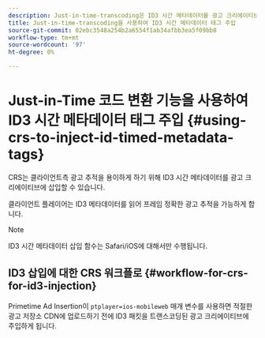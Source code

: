 ```yaml
---
description: Just-in-time-transcoding은 ID3 시간 메타데이터를 광고 크리에이티브에 삽입하여 클라이언트측 광고 추적을 용이하게 할 수 있습니다.
title: Just-in-time-transcoding을 사용하여 ID3 시간 메타데이터 태그 주입
source-git-commit: 02ebc3548a254b2a6554f1ab34afbb3ea5f09bb8
workflow-type: tm+mt
source-wordcount: '97'
ht-degree: 0%

---
```


# Just-in-Time 코드 변환 기능을 사용하여 ID3 시간 메타데이터 태그 주입 {#using-crs-to-inject-id-timed-metadata-tags}

CRS는 클라이언트측 광고 추적을 용이하게 하기 위해 ID3 시간 메타데이터를 광고 크리에이티브에 삽입할 수 있습니다.

클라이언트 플레이어는 ID3 메타데이터를 읽어 프레임 정확한 광고 추적을 가능하게 합니다.

>[!NOTE]
>
>ID3 시간 메타데이터 삽입 함수는 Safari/iOS에 대해서만 수행됩니다.

## ID3 삽입에 대한 CRS 워크플로 {#workflow-for-crs-for-id3-injection}

Primetime Ad Insertion이 `ptplayer=ios-mobileweb` 매개 변수를 사용하면 적절한 광고 저장소 CDN에 업로드하기 전에 ID3 패킷을 트랜스코딩된 광고 크리에이티브에 주입하게 됩니다.
